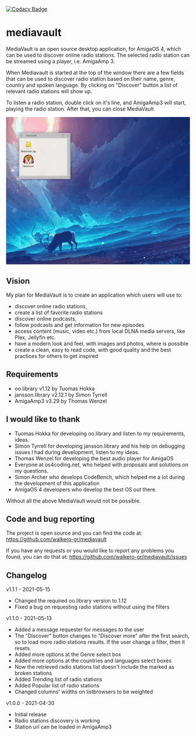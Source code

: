 [![Codacy Badge](https://api.codacy.com/project/badge/Grade/634c72a5f74142228ed82c47848ba17d)](https://app.codacy.com/gh/walkero-gr/mediavault?utm_source=github.com&utm_medium=referral&utm_content=walkero-gr/mediavault&utm_campaign=Badge_Grade_Settings)

# mediavault

MediaVault is an open source desktop application, for AmigaOS 4, which can be
used to discover online radio stations. The selected radio station can be
streamed using a player, i.e. AmigaAmp 3.

When Mediavault is started at the top of the window there are a few fields
that can be used to discover radio station based on their name, genre, country
and spoken language. By clicking on "Discover" button a list of relevant radio
stations will show up.

To listen a radio station, double click on it's line, and AmigaAmp3 will
start, playing the radio station. After that, you can close MediaVault.

![preview](img/mediavault_1.0.0_pre.gif)

Vision
--------------------------
My plan for MediaVault is to create an application which users will use to:
- discover online radio stations,
- create a list of favorite radio stations
- discover online podcasts,
- follow podcasts and get information for new episodes
- access content (music, video etc.) from local DLNA media servers, like
  Plex, Jellyfin etc.
- have a modern look and feel, with images and photos, where is possible
- create a clean, easy to read code, with good quality and the best practices
  for others to get inspired

Requirements
--------------------------
* oo.library v1.12 by Tuomas Hokka
* jansson.library v2.12.1 by Simon Tyrrell
* AmigaAmp3 v3.29 by Thomas Wenzel

I would like to thank
--------------------------
- Tuomas Hokka for developing oo.library and listen to my requirements, ideas.
- Simon Tyrrell for developing jansson.library and his help on debugging
  issues I had during development, listen to my ideas.
- Thomas Wenzel for developing the best audio player for AmigaOS
- Everyone at os4coding.net, who helped with proposals and solutions on
  my questions.
- Simon Archer who develops CodeBench, which helped me a lot during the
  development of this application
- AmigaOS 4 developers who develop the best OS out there.

Without all the above MediaVault would not be possible.

Code and bug reporting
--------------------------
The project is open source and you can find the code at:
https://github.com/walkero-gr/mediavault

If you have any requests or you would like to report any problems you found,
you can do that at:
https://github.com/walkero-gr/mediavault/issues


Changelog
--------------------------
v1.1.1 - 2021-05-15
* Changed the required oo.library version to 1.12
* Fixed a bug on requesting radio stations without using the filters

v1.1.0 - 2021-05-13
* Added a message requester for messages to the user
* The "Discover" button changes to "Discover more" after the first search,
  so to load more radio stations results. If the user change a filter, then
  it resets.
* Added more options at the Genre select box
* Added more options at the countries and languages select boxes
* Now the retrieved radio stations list doesn't include the marked as broken
  stations
* Added Trending list of radio stations
* Added Popular list of radio stations
* Changed columns' widths on listbrowsers to be weighted

v1.0.0 - 2021-04-30
* Initial release
* Radio stations discovery is working
* Station url can be loaded in AmigaAmp3
